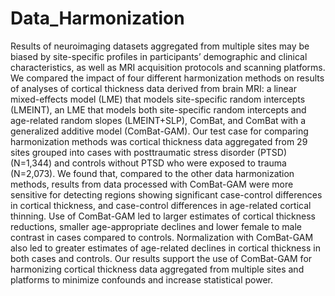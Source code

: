 # Data_Harmonization
Results of neuroimaging datasets aggregated from multiple sites may be biased by site-specific profiles in participants’ demographic and clinical characteristics, as well as MRI acquisition protocols and scanning platforms. We compared the impact of four different harmonization methods on results of analyses of cortical thickness data derived from brain MRI: a linear mixed-effects model (LME) that models site-specific random intercepts (LMEINT), an LME that models both site-specific random intercepts and age-related random slopes (LMEINT+SLP), ComBat, and ComBat with a generalized additive model (ComBat-GAM). Our test case for comparing harmonization methods was cortical thickness data aggregated from 29 sites grouped into cases with posttraumatic stress disorder (PTSD) (N=1,344) and controls without PTSD who were exposed to trauma (N=2,073). We found that, compared to the other data harmonization methods, results from data processed with ComBat-GAM were more sensitive for detecting regions showing significant case-control differences in cortical thickness, and case-control differences in age-related cortical thinning. Use of ComBat-GAM led to larger estimates of cortical thickness reductions, smaller age-appropriate declines and lower female to male contrast in cases compared to controls. Normalization with ComBat-GAM also led to greater estimates of age-related declines in cortical thickness in both cases and controls. Our results support the use of ComBat-GAM for harmonizing cortical thickness data aggregated from multiple sites and platforms to minimize confounds and increase statistical power. 
